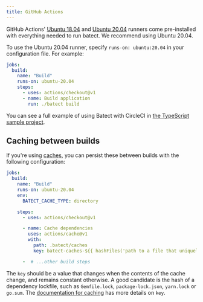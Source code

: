 ```yaml
---
title: GitHub Actions
---
```


GitHub Actions' [Ubuntu 18.04](https://github.com/actions/virtual-environments/blob/main/images/linux/Ubuntu1804-README.md) and
[Ubuntu 20.04](https://github.com/actions/virtual-environments/blob/main/images/linux/Ubuntu2004-README.md) runners come pre-installed
with everything needed to run batect. We recommend using Ubuntu 20.04.

To use the Ubuntu 20.04 runner, specify `runs-on: ubuntu:20.04` in your configuration file. For example:

```yaml title=".github/workflows/build.yml"
jobs:
  build:
    name: "Build"
    runs-on: ubuntu-20.04
    steps:
      - uses: actions/checkout@v1
      - name: Build application
        run: ./batect build
```

You can see a full example of using Batect with CircleCI in [the TypeScript sample project](https://github.com/batect/batect-sample-typescript).

## Caching between builds

If you're using [caches](../../concepts/caches.md), you can persist these between builds with the following configuration:

```yaml title=".github/workflows/build.yml"
jobs:
  build:
    name: "Build"
    runs-on: ubuntu-20.04
    env:
      BATECT_CACHE_TYPE: directory

    steps:
      - uses: actions/checkout@v1

      - name: Cache dependencies
        uses: actions/cache@v1
        with:
          path: .batect/caches
          key: batect-caches-${{ hashFiles('path to a file that uniquely identifies the contents of the caches') }}

      -  # ...other build steps
```

The `key` should be a value that changes when the contents of the cache change, and remains constant otherwise. A good candidate is the hash of a dependency lockfile,
such as `Gemfile.lock`, `package-lock.json`, `yarn.lock` or `go.sum`. The
[documentation for caching](https://help.github.com/en/actions/configuring-and-managing-workflows/caching-dependencies-to-speed-up-workflows#using-the-cache-action) has
more details on `key`.
